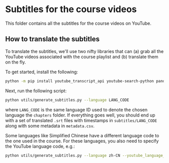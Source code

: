 # Subtitles for the course videos

This folder contains all the subtitles for the course videos on YouTube.

## How to translate the subtitles

To translate the subtitles, we'll use two nifty libraries that can (a) grab all the YouTube videos associated with the course playlist and (b) translate them on the fly.

To get started, install the following:

```bash
python -m pip install youtube_transcript_api youtube-search-python pandas tqdm
```

Next, run the following script:

```bash
python utils/generate_subtitles.py --language LANG_CODE
```

where `LANG_CODE` is the same language ID used to denote the chosen language the `chapters` folder. If everything goes well, you should end up with a set of translated `.srt` files with timestamps in `subtitles/LANG_CODE` along with some metadata in `metadata.csv`.

Some languages like Simplified Chinese have a different language code to the one used in the course. For these languages, you also need to specify the YouTube language code, e.g.:

```bash
python utils/generate_subtitles.py --language zh-CN --youtube_language_code zh-Hans
```

